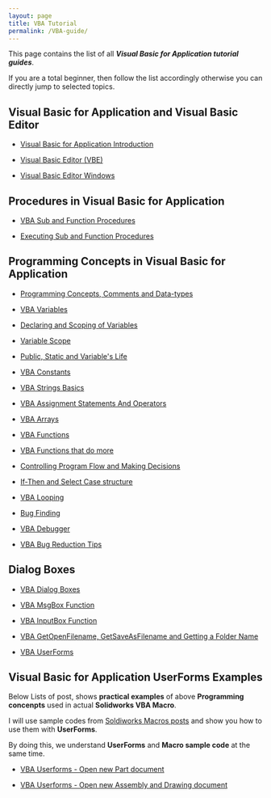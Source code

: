 ```yaml
---
layout: page
title: VBA Tutorial 
permalink: /VBA-guide/
---
```


This page contains the list of all ***Visual Basic for Application tutorial guides***.

If you are a total beginner, then follow the list accordingly otherwise you can directly jump to selected topics.

## Visual Basic for Application and Visual Basic Editor

* [Visual Basic for Application Introduction](/visual-basic/vba-introduction)

* [Visual Basic Editor (VBE)](/visual-basic/vbe-editor)

* [Visual Basic Editor Windows](/visual-basic/vbe-windows)

## Procedures in Visual Basic for Application

* [VBA Sub and Function Procedures](/visual-basic/vba-sub-and-function-procedure)

* [Executing Sub and Function Procedures](/visual-basic/vba-executing-procedures)

## Programming Concepts in Visual Basic for Application

* [Programming Concepts, Comments and Data-types](/visual-basic/vba-programming-concepts-comments-and-datatypes)

* [VBA Variables](/visual-basic/vba-variables)

* [Declaring and Scoping of Variables](/visual-basic/vba-declaring-and-scoping-of-variables)

* [Variable Scope](/visual-basic/vba-variable-scope)

* [Public, Static and Variable's Life](/visual-basic/vba-publc-stattic-variable-life)

* [VBA Constants](/visual-basic/vba-constant)

* [VBA Strings Basics](/visual-basic/vba-string-basic)

* [VBA Assignment Statements And Operators](/visual-basic/vba-assignment-statement-and-operator)

* [VBA Arrays](/visual-basic/vba-arrays)

* [VBA Functions](/visual-basic/vba-functions)

* [VBA Functions that do more](/visual-basic/vba-more-function)

* [Controlling Program Flow and Making Decisions](/visual-basic/vba-controlling-flow-making-desicions)

* [If-Then and Select Case structure](/visual-basic/vba-if-then-structure-select-case)

* [VBA Looping](/visual-basic/vba-looping)

* [Bug Finding](/visual-basic/vba-bug-finding)

* [VBA Debugger](/visual-basic/vba-debugger)

* [VBA Bug Reduction Tips](/visual-basic/vba-bug-reduction-tips)

## Dialog Boxes

* [VBA Dialog Boxes](/visual-basic/vba-dialog-boxes)

* [VBA MsgBox Function](/visual-basic/vba-msgBox-function)

* [VBA InputBox Function](/visual-basic/vba-inputbox-function)

* [VBA GetOpenFilename, GetSaveAsFilename and Getting a Folder Name](/visual-basic/vba-other-dialog)

* [VBA UserForms](/visual-basic/vba-userform)

## Visual Basic for Application UserForms Examples

Below Lists of post, shows **practical examples** of above **Programming concenpts** used in actual **Solidworks VBA Macro**.

I will use sample codes from [Soldiworks Macros posts](/Solidworks-macros-guide) and show you how to use them with **UserForms**.

By doing this, we understand **UserForms** and **Macro sample code** at the same time.

* [VBA Userforms - Open new Part document](/visual-basic/open-part-from-userform)

* [VBA Userforms - Open new Assembly and Drawing document](/visual-basic/open-assembly-and-drawing-from-userform)

